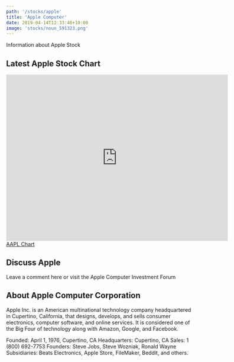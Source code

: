 ```yaml
---
path: '/stocks/apple'
title: 'Apple Computer'
date: 2019-04-14T12:33:46+10:00
image: 'stocks/noun_591323.png'
---
```


Information about Apple Stock

## Latest Apple Stock Chart

<!-- Start TC2000 widget -->
<iframe width="600" noresize="noresize" scrolling="no" height="450" frameborder="0" src="https://widgets.tc2000.com/WidgetServer.ashx?id=139022"></iframe>
<!-- END TC2000 Widget -->

<!-- TradingView Widget BEGIN -->
<div class="tradingview-widget-container">
  <div id="tradingview_b968e"></div>
  <div class="tradingview-widget-copyright"><a href="https://www.tradingview.com/symbols/NASDAQ-AAPL/" rel="noopener" target="_blank"><span class="blue-text">AAPL Chart</span></a> </div>
  <script type="text/javascript" src="https://s3.tradingview.com/tv.js"></script>
  <script type="text/javascript">
  new TradingView.widget(
  {
  "width": 980,
  "height": 610,
  "symbol": "NASDAQ:AAPL",
  "interval": "60",
  "timezone": "Etc/UTC",
  "theme": "Light",
  "style": "2",
  "locale": "en",
  "toolbar_bg": "rgba(255, 255, 255, 1)",
  "enable_publishing": true,
  "hide_legend": true,
  "withdateranges": true,
  "details": true,
  "news": [
    "stocktwits",
    "headlines"
  ],
  "show_popup_button": true,
  "popup_width": "1000",
  "popup_height": "650",
  "container_id": "tradingview_b968e"
}
  );
  </script>
</div>
<!-- TradingView Widget END -->

## Discuss Apple

Leave a comment here or visit the Apple Computer Investment Forum

## About Apple Computer Corporation

Apple Inc. is an American multinational technology company headquartered in Cupertino, California, that designs, develops, and sells consumer electronics, computer software, and online services. It is considered one of the Big Four of technology along with Amazon, Google, and Facebook. 

Founded: April 1, 1976, Cupertino, CA
Headquarters: Cupertino, CA
Sales: 1 (800) 692-7753
Founders: Steve Jobs, Steve Wozniak, Ronald Wayne
Subsidiaries: Beats Electronics, Apple Store, FileMaker, Beddit, and others.
